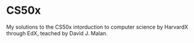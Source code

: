 # CS50x

My solutions to the CS50x intorduction to computer science by HarvardX through EdX, teached by David J. Malan.
